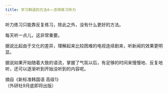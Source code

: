 ```yaml
---
title: 学习韩语的方法4——怎样练习听力
---
```


<p>听力练习只能靠反复练习，除此之外，没有什么更好的方法。</p>



<p>每天听一点儿，这非常重要。</p>



<p>据说比起由于文化的差异，理解起来比较困难的电视连续剧来，听新闻的效果更明显。</p>



<p>据说如果开始随着大致的语流，掌握了气氛以后，有足够的时间来慢慢地、反复地听，还可以逐渐听到开始没听到的内容呢。</p>



<p>                           摘自《新标准韩国语 高级1》<br />                            （外研社9月底即将出版）</p>

